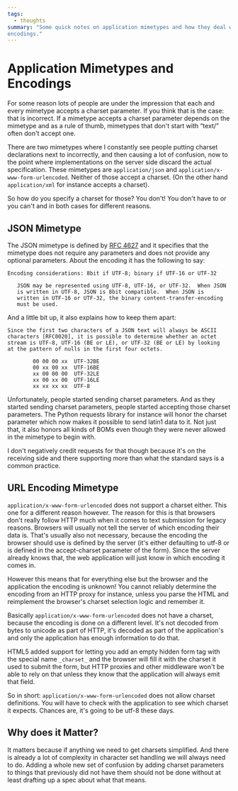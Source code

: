 ```yaml
---
tags:
  - thoughts
summary: "Some quick notes on application mimetypes and how they deal with
encodings."
---
```


# Application Mimetypes and Encodings

For some reason lots of people are under the impression that each and
every mimetype accepts a charset parameter.  If you think that is the
case: that is incorrect.  If a mimetype accepts a charset parameter
depends on the mimetype and as a rule of thumb, mimetypes that don't start
with “text/” often don't accept one.

There are two mimetypes where I constantly see people putting charset
declarations next to incorrectly, and then causing a lot of confusion, now
to the point where implementations on the server side discard the actual
specification.  These mimetypes are `application/json` and
`application/x-www-form-urlencoded`.  Neither of those accept a charset.
(On the other hand `application/xml` for instance accepts a charset).

So how do you specify a charset for those?  You don't!  You don't have to
or you can't and in both cases for different reasons.

## JSON Mimetype

The JSON mimetype is defined by [RFC 4627](http://tools.ietf.org/html/rfc4627) and it specifies that the mimetype
does not require any parameters and does not provide any optional
parameters.  About the encoding it has the following to say:

```
Encoding considerations: 8bit if UTF-8; binary if UTF-16 or UTF-32

   JSON may be represented using UTF-8, UTF-16, or UTF-32.  When JSON
   is written in UTF-8, JSON is 8bit compatible.  When JSON is
   written in UTF-16 or UTF-32, the binary content-transfer-encoding
   must be used.
```

And a little bit up, it also explains how to keep them apart:

```
Since the first two characters of a JSON text will always be ASCII
characters [RFC0020], it is possible to determine whether an octet
stream is UTF-8, UTF-16 (BE or LE), or UTF-32 (BE or LE) by looking
at the pattern of nulls in the first four octets.

        00 00 00 xx  UTF-32BE
        00 xx 00 xx  UTF-16BE
        xx 00 00 00  UTF-32LE
        xx 00 xx 00  UTF-16LE
        xx xx xx xx  UTF-8
```

Unfortunately, people started sending charset parameters.  And as they
started sending charset parameters, people started accepting those charset
parameters.  The Python requests library for instance will honor the
charset parameter which now makes it possible to send latin1 data to it.
Not just that, it also honors all kinds of BOMs even though they were
never allowed in the mimetype to begin with.

I don't negatively credit requests for that though because it's on the
receiving side and there supporting more than what the standard says is a
common practice.

## URL Encoding Mimetype

`application/x-www-form-urlencoded` does not support a charset either.
This one for a different reason however.  The reason for this is that
browsers don't really follow HTTP much when it comes to text submission
for legacy reasons.  Browsers will usually not tell the server of which
encoding their data is.  That's usually also not necessary, because the
encoding the browser should use is defined by the server (it's either
defaulting to utf-8 or is defined in the accept-charset parameter of the
form).  Since the server already knows that, the web application will just
know in which encoding it comes in.

However this means that for everything else but the browser and the
application the encoding is unknown!  You cannot reliably determine the
encoding from an HTTP proxy for instance, unless you parse the HTML and
reimplement the browser's charset selection logic and remember it.

Basically `application/x-www-form-urlencoded` does not have a charset,
because the encoding is done on a different level.  It's not decoded from
bytes to unicode as part of HTTP, it's decoded as part of the
application's and only the application has enough information to do that.

HTML5 added support for letting you add an empty hidden form tag with the
special name `_charset_` and the browser will fill it with the charset
it used to submit the form, but HTTP proxies and other middleware won't be
able to rely on that unless they know that the application will always
emit that field.

So in short: `application/x-www-form-urlencoded` does not allow charset
definitions.  You will have to check with the application to see which
charset it expects.  Chances are, it's going to be utf-8 these days.

## Why does it Matter?

It matters because if anything we need to get charsets simplified.  And
there is already a lot of complexity in character set handling we will
always need to do.  Adding a whole new set of confusion by adding charset
parameters to things that previously did not have them should not be done
without at least drafting up a spec about what that means.
